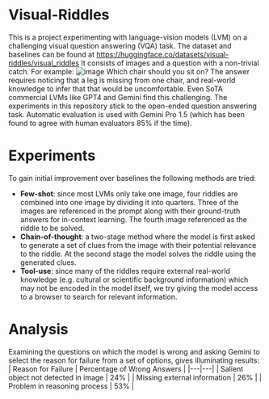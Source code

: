 # Visual-Riddles
This is a project experimenting with language-vision models (LVM) on a challenging visual question answering (VQA) task.
The dataset and baselines can be found at https://huggingface.co/datasets/visual-riddles/visual_riddles
It consists of images and a question with a non-trivial catch. For example:
![image](https://github.com/user-attachments/assets/e78c36dd-07ed-411f-ad2e-f5562a9061aa)
Which chair should you sit on?
The answer requires noticing that a leg is missing from one chair, and real-world knowledge to infer that that would be uncomfortable.
Even SoTA commercial LVMs like GPT4 and Gemini find this challenging.
The experiments in this repository stick to the open-ended question answering task.
Automatic evaluation is used with Gemini Pro 1.5 (which has been found to agree with human evaluators 85% if the time).

# Experiments
To gain initial improvement over baselines the following methods are tried:
- **Few-shot**: since most LVMs only take one image, four riddles are combined into one image by dividing it into quarters. Three of the images are referenced in the prompt along with their ground-truth answers for in-context learning. The fourth image referenced as the riddle to be solved.
- **Chain-of-thought**: a two-stage method where the model is first asked to generate a set of clues from the image with their potential relevance to the riddle. At the second stage the model solves the riddle using the generated clues.
- **Tool-use**: since many of the riddles require external real-world knowledge (e.g. cultural or scientific background information) which may not be encoded in the model itself, we try giving the model access to a browser to search for relevant information.

# Analysis
Examining the questions on which the model is wrong and asking Gemini to select the reason for failure from a set of options, gives illuminating results:
| Reason for Failure | Percentage of Wrong Answers |
|---|---|
| Salient object not detected in image | 24% |
| Missing external information | 26% |
| Problem in reasoning process | 53% |

